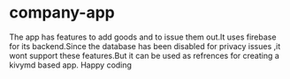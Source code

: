 # company-app
The app has features to add goods and to issue them out.It uses firebase for its backend.Since the database has been disabled for privacy issues ,it wont support these
features.But it can be used as refrences for creating a kivymd based app.
Happy coding

